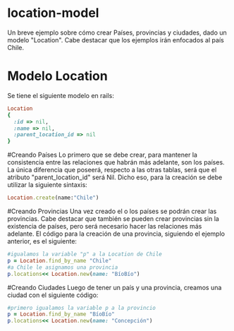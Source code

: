 # location-model
Un breve ejemplo sobre cómo crear Países, provincias y ciudades, dado un modelo "Location". Cabe destacar que los ejemplos irán enfocados al país Chile.
# Modelo Location
Se tiene el siguiente modelo en rails:<br />
```ruby
Location
{
  :id => nil,
  :name => nil,
  :parent_location_id => nil
}
```

#Creando Países
Lo primero que se debe crear, para mantener la consistencia entre las relaciones que habrán más adelante, son los países. La única diferencia que poseerá, respecto a las otras tablas, será que el atributo "parent_location_id" será Nil. Dicho eso, para la creación se debe utilizar la siguiente sintaxis:
```ruby
Location.create(name:"Chile")
```
#Creando Provincias
Una vez creado el o los países se podrán crear las provincias. Cabe destacar que también se pueden crear provincias sin la existencia de países, pero será necesario hacer las relaciones más adelante. El código para la creación de una provincia, siguiendo el ejemplo anterior, es el siguiente:
```ruby
#igualamos la variable "p" a la Location de Chile
p = Location.find_by_name "Chile"
#a Chile le asignamos una provincia
p.locations<< Location.new(name: "BíoBío")
```
#Creando Ciudades
Luego de tener un país y una provincia, creamos una ciudad con el siguiente código:
```ruby
#primero igualamos la variable p a la provincio
p = Location.find_by_name "BíoBío"
p.locations<< Location.new(name: "Concepción")
```
